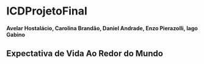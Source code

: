 # ICDProjetoFinal
#### **Avelar Hostalácio, Carolina Brandão, Daniel Andrade, Enzo Pierazolli, Iago Gabino**

## Expectativa de Vida Ao Redor do Mundo
